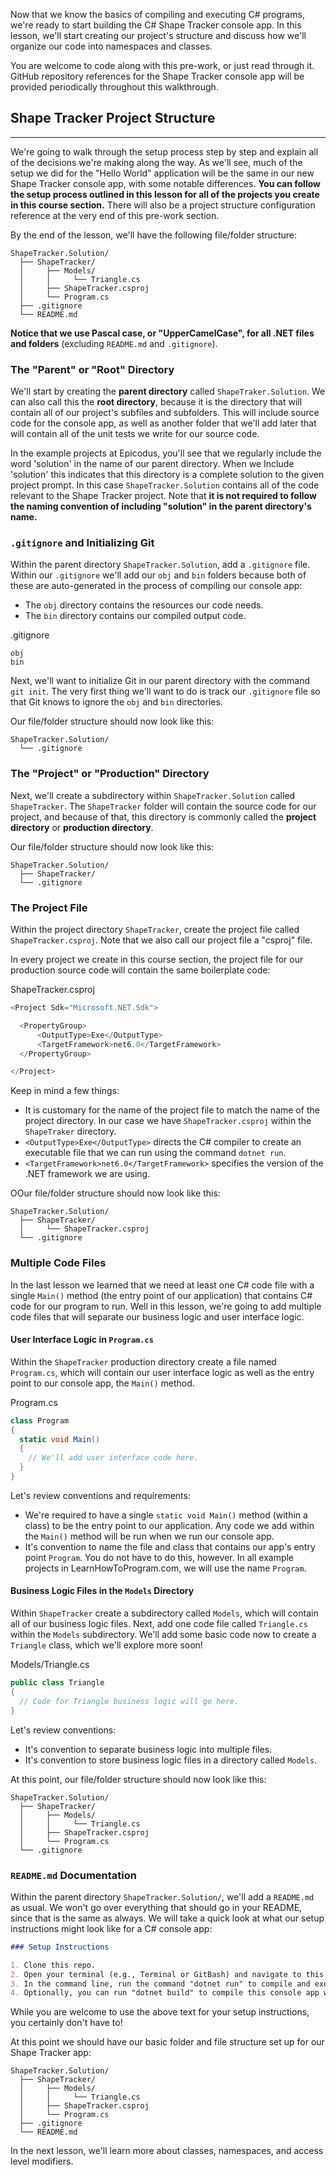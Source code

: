 Now that we know the basics of compiling and executing C# programs, we're ready to start building the C# Shape Tracker console app. In this lesson, we'll start creating our project's structure and discuss how we'll organize our code into namespaces and classes. 

You are welcome to code along with this pre-work, or just read through it. GitHub repository references for the Shape Tracker console app will be provided periodically throughout this walkthrough.

## Shape Tracker Project Structure
---

We're going to walk through the setup process step by step and explain all of the decisions we're making along the way. As we'll see, much of the setup we did for the "Hello World" application will be the same in our new Shape Tracker console app, with some notable differences. **You can follow the setup process outlined in this lesson for all of the projects you create in this course section.** There will also be a project structure configuration reference at the very end of this pre-work section. 

By the end of the lesson, we'll have the following file/folder structure:

```
ShapeTracker.Solution/
  ├── ShapeTracker/
  │     ├── Models/
  │     │     └── Triangle.cs
  │     ├── ShapeTracker.csproj
  │     └── Program.cs
  ├── .gitignore
  └── README.md
```

**Notice that we use Pascal case, or "UpperCamelCase", for all .NET files and folders**  (excluding `README.md` and `.gitignore`).

### The "Parent" or "Root" Directory

We'll start by creating the **parent directory** called `ShapeTraker.Solution`. We can also call this the **root directory**, because it is the directory that will contain all of our project's subfiles and subfolders. This will include source code for the console app, as well as another folder that we'll add later that will contain all of the unit tests we write for our source code.

In the example projects at Epicodus, you'll see that we regularly include the word 'solution' in the name of our parent directory. When we Include 'solution' this indicates that this directory is a complete solution to the given project prompt. In this case `ShapeTracker.Solution` contains all of the code relevant to the Shape Tracker project. Note that **it is not required to follow the naming convention of including "solution" in the parent directory's name.**

### `.gitignore` and Initializing Git

Within the parent directory `ShapeTracker.Solution`, add a `.gitignore` file. Within our `.gitignore` we'll add our `obj` and `bin` folders because both of these are auto-generated in the process of compiling our console app:

* The `obj` directory contains the resources our code needs.
* The `bin` directory contains our compiled output code.

<div class="filename">.gitignore</div>

```
obj
bin
```

Next, we'll want to initialize Git in our parent directory with the command `git init`. The very first thing we'll want to do is track our `.gitignore` file so that Git knows to ignore the `obj` and `bin` directories. 

Our file/folder structure should now look like this:

```
ShapeTracker.Solution/
  └── .gitignore
```

### The "Project" or "Production" Directory

Next, we'll create a subdirectory within `ShapeTracker.Solution` called `ShapeTracker`. The `ShapeTracker` folder will contain the source code for our project, and because of that, this directory is commonly called the **project directory** or **production directory**. 

Our file/folder structure should now look like this:

```
ShapeTracker.Solution/
  ├── ShapeTracker/
  └── .gitignore
```

### The Project File

Within the project directory `ShapeTracker`, create the project file called `ShapeTracker.csproj`. Note that we also call our project file a "csproj" file. 

In every project we create in this course section, the project file for our production source code will contain the same boilerplate code:

<div class="filename">ShapeTracker.csproj</div>

```csharp
<Project Sdk="Microsoft.NET.Sdk">

  <PropertyGroup>
      <OutputType>Exe</OutputType>
      <TargetFramework>net6.0</TargetFramework>
  </PropertyGroup>

</Project>
```

Keep in mind a few things:

* It is customary for the name of the project file to match the name of the project directory. In our case we have `ShapeTracker.csproj` within the `ShapeTraker` directory.
* `<OutputType>Exe</OutputType>` directs the C# compiler to create an executable file that we can run using the command `dotnet run`. 
* `<TargetFramework>net6.0</TargetFramework>` specifies the version of the .NET framework we are using.

OOur file/folder structure should now look like this:

```
ShapeTracker.Solution/
  ├── ShapeTracker/
  │     └── ShapeTracker.csproj
  └── .gitignore
```

### Multiple Code Files

In the last lesson we learned that we need at least one C# code file with a single `Main()` method (the entry point of our application) that contains C# code for our program to run. Well in this lesson, we're going to add multiple code files that will separate our business logic and user interface logic. 

#### User Interface Logic in `Program.cs`

Within the `ShapeTracker` production directory create a file named `Program.cs`, which will contain our user interface logic as well as the entry point to our console app, the `Main()` method. 

<div class="filename">Program.cs</div>

```csharp
class Program
{
  static void Main()
  {
    // We'll add user interface code here.
  }
}
```

Let's review conventions and requirements:

* We're required to have a single `static void Main()` method (within a class) to be the entry point to our application. Any code we add within the `Main()` method will be run when we run our console app. 
* It's convention to name the file and class that contains our app's entry point `Program`. You do not have to do this, however. In all example projects in LearnHowToProgram.com, we will use the name `Program`. 

#### Business Logic Files in the `Models` Directory

Within `ShapeTracker` create a subdirectory called `Models`, which will contain all of our business logic files. Next, add one code file called `Triangle.cs` within the `Models` subdirectory. We'll add some basic code now to create a `Triangle` class, which we'll explore more soon!

<div class="filename">Models/Triangle.cs</div>

```csharp
public class Triangle
{
  // Code for Triangle business logic will go here.
}
```

Let's review conventions:

* It's convention to separate business logic into multiple files.
* It's convention to store business logic files in a directory called `Models`.

At this point, our file/folder structure should now look like this:

```
ShapeTracker.Solution/
  ├── ShapeTracker/
  │     ├── Models/
  │     │     └── Triangle.cs
  │     ├── ShapeTracker.csproj
  │     └── Program.cs
  └── .gitignore
```

### `README.md` Documentation

Within the parent directory `ShapeTracker.Solution/`, we'll add a `README.md` as usual. We won't go over everything that should go in your README, since that is the same as always. We will take a quick look at what our setup instructions might look like for a C# console app:

```markdown
### Setup Instructions

1. Clone this repo.
2. Open your terminal (e.g., Terminal or GitBash) and navigate to this project's production directory called "ShapeTracker".
3. In the command line, run the command "dotnet run" to compile and execute the console application. Since this is a console application, you'll interact with it through text commands in your terminal.
4. Optionally, you can run "dotnet build" to compile this console app without running it.
```

While you are welcome to use the above text for your setup instructions, you certainly don't have to!

At this point we should have our basic folder and file structure set up for our Shape Tracker app:

```
ShapeTracker.Solution/
  ├── ShapeTracker/
  │     ├── Models/
  │     │     └── Triangle.cs
  │     ├── ShapeTracker.csproj
  │     └── Program.cs
  ├── .gitignore
  └── README.md
```

In the next lesson, we'll learn more about classes, namespaces, and access level modifiers.